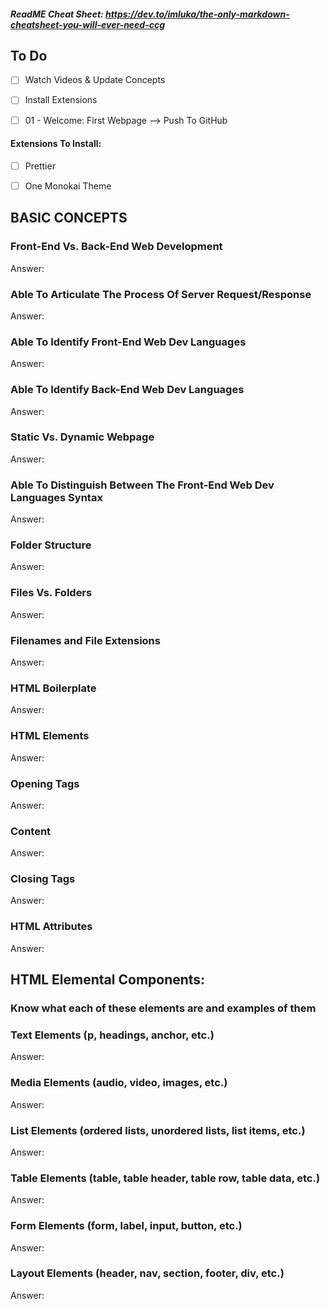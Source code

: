 ##### ReadME Cheat Sheet: https://dev.to/imluka/the-only-markdown-cheatsheet-you-will-ever-need-ccg

## To Do
- [ ] Watch Videos & Update Concepts
- [ ] Install Extensions
- [ ] 01 - Welcome: First Webpage --> Push To GitHub 


#### Extensions To Install:
- [ ] Prettier
- [ ] One Monokai Theme





## BASIC CONCEPTS 

### Front-End Vs. Back-End Web Development
Answer:


### Able To Articulate The Process Of Server Request/Response 
Answer:


### Able To Identify Front-End Web Dev Languages
Answer:


### Able To Identify Back-End Web Dev Languages
Answer:


### Static Vs. Dynamic Webpage
Answer:


### Able To Distinguish Between The Front-End Web Dev Languages Syntax
Answer:


### Folder Structure
Answer:


### Files Vs. Folders
Answer:


### Filenames and File Extensions
Answer:


### HTML Boilerplate
Answer:


### HTML Elements
Answer:


### Opening Tags
Answer:


### Content
Answer:


### Closing Tags
Answer:


### HTML Attributes
Answer:


###
###
###

## HTML Elemental Components:
###  Know what each of these elements are and examples of them

###  Text Elements (p, headings, anchor, etc.)
Answer:


###  Media Elements (audio, video, images, etc.)
Answer:


###  List Elements (ordered lists, unordered lists, list items, etc.)
Answer:


###  Table Elements (table, table header, table row, table data, etc.)
Answer:


###  Form Elements (form, label, input, button, etc.)
Answer:


###  Layout Elements (header, nav, section, footer, div, etc.)
Answer:


